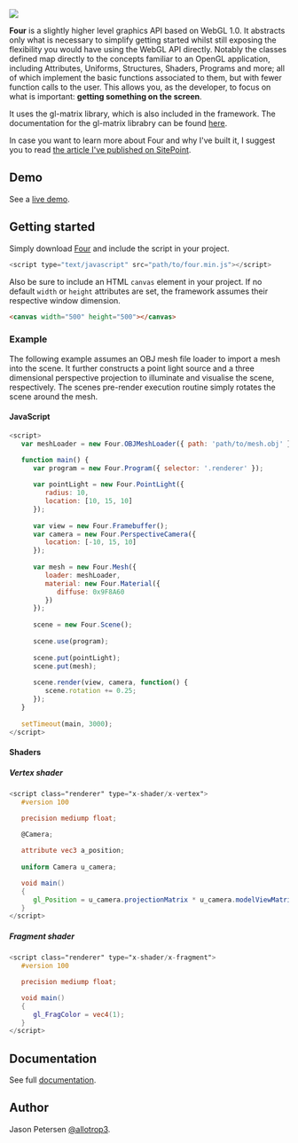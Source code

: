 <img src="http://allotrop3.github.io/four/images/four.jpg">

**Four** is a slightly higher level graphics API based on WebGL 1.0. It abstracts only what is necessary to simplify getting started whilst still exposing the flexibility you would have using the WebGL API directly. Notably the classes defined map directly to the concepts familiar to an OpenGL application, including Attributes, Uniforms, Structures, Shaders, Programs and more; all of which implement the basic functions associated to them, but with fewer function calls to the user. This allows you, as the developer, to focus on what is important: **getting something on the screen**.

It uses the gl-matrix library, which is also included in the framework. The documentation for the gl-matrix librabry can be found [here](http://glmatrix.net/docs/2.2.0/).

In case you want to learn more about Four and why I've built it, I suggest you to read [the article I've published on SitePoint](http://www.sitepoint.com/introducing-four-webgl-easier/).

## Demo

See a [live demo](http://allotrop3.github.io/four).

## Getting started

Simply download [Four](https://raw.githubusercontent.com/allotrop3/four/master/dist/four.min.js) and include the script in your project.

```javascript
<script type="text/javascript" src="path/to/four.min.js"></script>
```

Also be sure to include an HTML `canvas` element in your project. If no default `width` or `height` attributes are set, the framework assumes their respective window dimension.

```html
<canvas width="500" height="500"></canvas>
```

### Example

The following example assumes an OBJ mesh file loader to import a mesh into the scene. It further constructs a point light source and a three dimensional perspective projection to illuminate and visualise the scene, respectively. The scenes pre-render execution routine simply rotates the scene around the mesh.

#### JavaScript

```javascript
<script>
   var meshLoader = new Four.OBJMeshLoader({ path: 'path/to/mesh.obj' });

   function main() {
      var program = new Four.Program({ selector: '.renderer' });
   
      var pointLight = new Four.PointLight({
         radius: 10,
         location: [10, 15, 10]
      });
   
      var view = new Four.Framebuffer();
      var camera = new Four.PerspectiveCamera({
         location: [-10, 15, 10]
      });
      
      var mesh = new Four.Mesh({
         loader: meshLoader,
         material: new Four.Material({
            diffuse: 0x9F8A60
         })
      });
   
      scene = new Four.Scene();
      
      scene.use(program);
   
      scene.put(pointLight);
      scene.put(mesh);
   
      scene.render(view, camera, function() {
         scene.rotation += 0.25;
      });
   }
   
   setTimeout(main, 3000);
</script>
```

#### Shaders

##### Vertex shader

```glsl
<script class="renderer" type="x-shader/x-vertex">
   #version 100

   precision mediump float;
   
   @Camera;

   attribute vec3 a_position;
   
   uniform Camera u_camera;

   void main()
   {
      gl_Position = u_camera.projectionMatrix * u_camera.modelViewMatrix * vec4(a_position, 1);
   }
</script>
```
##### Fragment shader

```glsl
<script class="renderer" type="x-shader/x-fragment">
   #version 100

   precision mediump float;

   void main()
   {
      gl_FragColor = vec4(1);
   }
</script>
```

## Documentation

See full [documentation](https://github.com/allotrop3/four/wiki).

## Author

Jason Petersen [@allotrop3](https://twitter.com/allotrop3).

